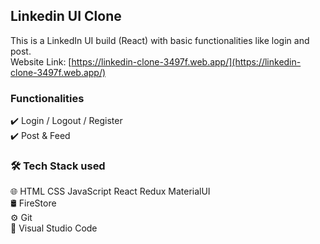 ## Linkedin UI Clone

This is a LinkedIn UI build (React) with basic functionalities like login and post.\
Website Link: [https://linkedin-clone-3497f.web.app/](https://linkedin-clone-3497f.web.app/)

### Functionalities

✔️ Login / Logout / Register\
✔️ Post & Feed

### 🛠  Tech Stack used
🌐   HTML CSS JavaScript React Redux MaterialUI \
🛢   FireStore\
⚙️   Git \
🔧   Visual Studio Code
